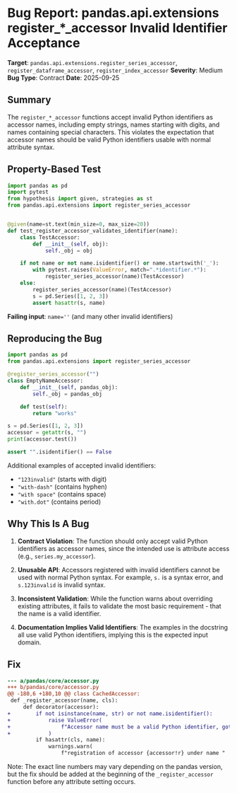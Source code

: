 # Bug Report: pandas.api.extensions register_*_accessor Invalid Identifier Acceptance

**Target**: `pandas.api.extensions.register_series_accessor`, `register_dataframe_accessor`, `register_index_accessor`
**Severity**: Medium
**Bug Type**: Contract
**Date**: 2025-09-25

## Summary

The `register_*_accessor` functions accept invalid Python identifiers as accessor names, including empty strings, names starting with digits, and names containing special characters. This violates the expectation that accessor names should be valid Python identifiers usable with normal attribute syntax.

## Property-Based Test

```python
import pandas as pd
import pytest
from hypothesis import given, strategies as st
from pandas.api.extensions import register_series_accessor


@given(name=st.text(min_size=0, max_size=20))
def test_register_accessor_validates_identifier(name):
    class TestAccessor:
        def __init__(self, obj):
            self._obj = obj

    if not name or not name.isidentifier() or name.startswith('_'):
        with pytest.raises(ValueError, match=".*identifier.*"):
            register_series_accessor(name)(TestAccessor)
    else:
        register_series_accessor(name)(TestAccessor)
        s = pd.Series([1, 2, 3])
        assert hasattr(s, name)
```

**Failing input**: `name=''` (and many other invalid identifiers)

## Reproducing the Bug

```python
import pandas as pd
from pandas.api.extensions import register_series_accessor

@register_series_accessor("")
class EmptyNameAccessor:
    def __init__(self, pandas_obj):
        self._obj = pandas_obj

    def test(self):
        return "works"

s = pd.Series([1, 2, 3])
accessor = getattr(s, "")
print(accessor.test())

assert "".isidentifier() == False
```

Additional examples of accepted invalid identifiers:
- `"123invalid"` (starts with digit)
- `"with-dash"` (contains hyphen)
- `"with space"` (contains space)
- `"with.dot"` (contains period)

## Why This Is A Bug

1. **Contract Violation**: The function should only accept valid Python identifiers as accessor names, since the intended use is attribute access (e.g., `series.my_accessor`).

2. **Unusable API**: Accessors registered with invalid identifiers cannot be used with normal Python syntax. For example, `s.` is a syntax error, and `s.123invalid` is invalid syntax.

3. **Inconsistent Validation**: While the function warns about overriding existing attributes, it fails to validate the most basic requirement - that the name is a valid identifier.

4. **Documentation Implies Valid Identifiers**: The examples in the docstring all use valid Python identifiers, implying this is the expected input domain.

## Fix

```diff
--- a/pandas/core/accessor.py
+++ b/pandas/core/accessor.py
@@ -180,6 +180,10 @@ class CachedAccessor:
 def _register_accessor(name, cls):
     def decorator(accessor):
+        if not isinstance(name, str) or not name.isidentifier():
+            raise ValueError(
+                f"Accessor name must be a valid Python identifier, got {name!r}"
+            )
         if hasattr(cls, name):
             warnings.warn(
                 f"registration of accessor {accessor!r} under name "
```

Note: The exact line numbers may vary depending on the pandas version, but the fix should be added at the beginning of the `_register_accessor` function before any attribute setting occurs.